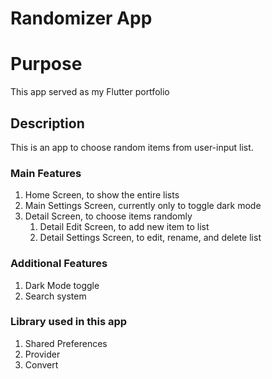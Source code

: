 # Randomizer App

# Purpose

This app served as my Flutter portfolio

## Description

This is an app to choose random items from user-input list.

### Main Features

1. Home Screen, to show the entire lists
2. Main Settings Screen, currently only to toggle dark mode
3. Detail Screen, to choose items randomly
   1. Detail Edit Screen, to add new item to list
   2. Detail Settings Screen, to edit, rename, and delete list

### Additional Features

1. Dark Mode toggle
2. Search system

### Library used in this app

1.  Shared Preferences
2.  Provider
3.  Convert
